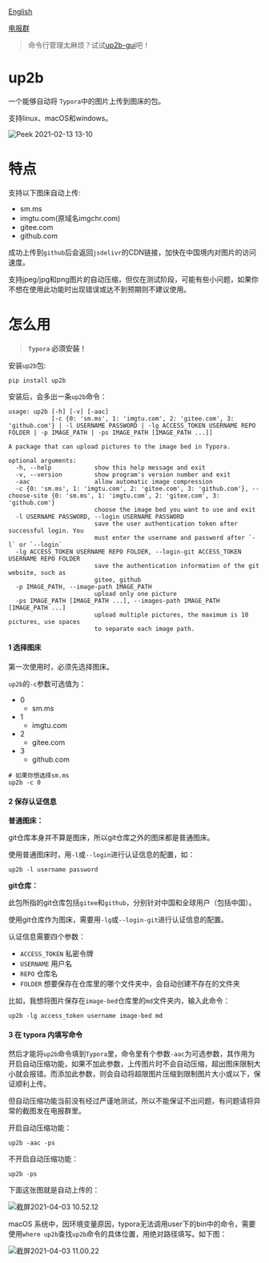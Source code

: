 [English](https://github.com/thep0y/up2b)

[电报群](https://t.me/py_up2b)

> 命令行管理太麻烦？试试[up2b-gui](https://github.com/thep0y/up2b-gui)吧！

# up2b

一个能够自动将 `Typora`中的图片上传到图床的包。

支持linux、macOS和windows。

![Peek 2021-02-13 13-10](https://cdn.jsdelivr.net/gh/thep0y/image-bed/md/1613400034436.png)

# 特点

支持以下图床自动上传:

- sm.ms
- imgtu.com(原域名imgchr.com)
- gitee.com
- github.com

成功上传到`github`后会返回`jsdelivr`的CDN链接，加快在中国境内对图片的访问速度。

支持jpeg/jpg和png图片的自动压缩，但仅在测试阶段，可能有些小问题，如果你不想在使用此功能时出现错误或达不到预期则不建议使用。

# 怎么用

>  **`Typora` 必须安装！**



安装`up2b`包:

```shell
pip install up2b
```

安装后，会多出一条`up2b`命令：

```
usage: up2b [-h] [-v] [-aac]
            [-c {0: 'sm.ms', 1: 'imgtu.com', 2: 'gitee.com', 3: 'github.com'} | -l USERNAME PASSWORD | -lg ACCESS_TOKEN USERNAME REPO FOLDER | -p IMAGE_PATH | -ps IMAGE_PATH [IMAGE_PATH ...]]

A package that can upload pictures to the image bed in Typora.

optional arguments:
  -h, --help            show this help message and exit
  -v, --version         show program's version number and exit
  -aac                  allow automatic image compression
  -c {0: 'sm.ms', 1: 'imgtu.com', 2: 'gitee.com', 3: 'github.com'}, --choose-site {0: 'sm.ms', 1: 'imgtu.com', 2: 'gitee.com', 3: 'github.com'}
                        choose the image bed you want to use and exit
  -l USERNAME PASSWORD, --login USERNAME PASSWORD
                        save the user authentication token after successful login. You
                        must enter the username and password after `-l` or `--login`
  -lg ACCESS_TOKEN USERNAME REPO FOLDER, --login-git ACCESS_TOKEN USERNAME REPO FOLDER
                        save the authentication information of the git website, such as
                        gitee, github
  -p IMAGE_PATH, --image-path IMAGE_PATH
                        upload only one picture
  -ps IMAGE_PATH [IMAGE_PATH ...], --images-path IMAGE_PATH [IMAGE_PATH ...]
                        upload multiple pictures, the maximum is 10 pictures, use spaces
                        to separate each image path.
```

#### 1 选择图床

第一次使用时，必须先选择图床。

`up2b`的`-c`参数可选值为：

- 0
  - sm.ms
- 1
  - imgtu.com
- 2
  - gitee.com
- 3
  - github.com

```shell
# 如果你想选择sm.ms
up2b -c 0
```
#### 2 保存认证信息

**普通图床：**

git仓库本身并不算是图床，所以git仓库之外的图床都是普通图床。

使用普通图床时，用`-l`或`--login`进行认证信息的配置，如：

```shell
up2b -l username password
```
**git仓库：**

此包所指的git仓库包括`gitee`和`github`，分别针对中国和全球用户（包括中国）。

使用git仓库作为图床，需要用`-lg`或`--login-git`进行认证信息的配置。

认证信息需要四个参数：

- `ACCESS_TOKEN` 私密令牌
- `USERNAME` 用户名
- `REPO` 仓库名
- `FOLDER` 想要保存在仓库里的哪个文件夹中，会自动创建不存在的文件夹

比如，我想将图片保存在`image-bed`仓库里的`md`文件夹内，输入此命令：

```shell
up2b -lg access_token username image-bed md
```

#### 3 在 typora 内填写命令

然后才能将`up2b`命令填到`Typora`里，命令里有个参数`-aac`为可选参数，其作用为开启自动压缩功能，如果不加此参数，上传图片时不会自动压缩，超出图床限制大小就会报错。而添加此参数，则会自动将超限图片压缩到限制图片大小或以下，保证顺利上传。

但自动压缩功能当前没有经过严谨地测试，所以不能保证不出问题，有问题请将异常的截图发在电报群里。

开启自动压缩功能：

```shell
up2b -aac -ps
```

不开启自动压缩功能：

```shell
up2b -ps
```

下面这张图就是自动上传的：

![截屏2021-04-03 10.52.12](https://cdn.jsdelivr.net/gh/thep0y/image-bed/md/1620902616449.png)

macOS 系统中，因环境变量原因，typora无法调用user下的bin中的命令，需要使用`where up2b`查找`up2b`命令的具体位置，用绝对路径填写。如下图：

![截屏2021-04-03 11.00.22](https://cdn.jsdelivr.net/gh/thep0y/image-bed/md/1620902667868.png)
